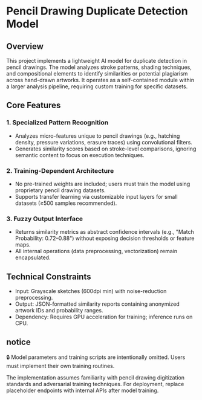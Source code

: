 # Pencil Drawing Duplicate Detection Model

## Overview

This project implements a lightweight AI model for duplicate detection in pencil drawings. The model analyzes stroke patterns, shading techniques, and compositional elements to identify similarities or potential plagiarism across hand-drawn artworks. It operates as a self-contained module within a larger analysis pipeline, requiring custom training for specific datasets.

## Core Features

### 1. Specialized Pattern Recognition
   - Analyzes micro-features unique to pencil drawings (e.g., hatching density, pressure variations, erasure traces) using convolutional filters.
   - Generates similarity scores based on stroke-level comparisons, ignoring semantic content to focus on execution techniques.
### 2.  Training-Dependent Architecture
   - No pre-trained weights are included; users must train the model using proprietary pencil drawing datasets.
   - Supports transfer learning via customizable input layers for small datasets (≥500 samples recommended).
### 3. Fuzzy Output Interface
   - Returns similarity metrics as abstract confidence intervals (e.g., 
"Match Probability: 0.72–0.88") without exposing decision thresholds or feature maps.
   - All internal operations (data preprocessing, vectorization) remain encapsulated.

## Technical Constraints

- Input: Grayscale sketches (600dpi min) with noise-reduction preprocessing.
- Output: JSON-formatted similarity reports containing anonymized artwork IDs and probability ranges.
- Dependency: Requires GPU acceleration for training; inference runs on CPU.

## notice
🔒 Model parameters and training scripts are intentionally omitted. Users must implement their own training routines.

The implementation assumes familiarity with pencil drawing digitization standards and adversarial training techniques. For deployment, replace placeholder endpoints with internal APIs after model training.
